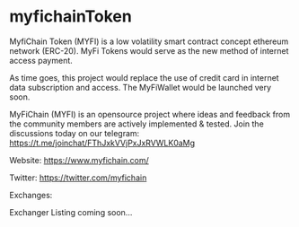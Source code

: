 # myfichainToken

MyfiChain Token (MYFI) is a low volatility smart contract concept ethereum network (ERC-20). MyFi Tokens would serve as the new method of internet access payment.

As time goes, this project would replace the use of credit card in internet data subscription and access. The MyFiWallet would be launched very soon.


MyFiChain (MYFI) is an opensource project where ideas and feedback from the community members are actively implemented & tested. Join the discussions today on our telegram: https://t.me/joinchat/FThJxkVVjPxJxRVWLK0aMg

Website: https://www.myfichain.com/

Twitter: https://twitter.com/myfichain

Exchanges:

Exchanger Listing coming soon...
